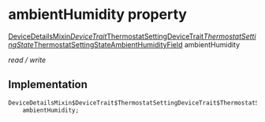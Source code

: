


# ambientHumidity property






[DeviceDetailsMixin$DeviceTrait$ThermostatSettingDeviceTrait$ThermostatSettingState$ThermostatSettingStateAmbientHumidityField](../../package-yonomi_sdk_dart_graphql_devices_devices_query.graphql/DeviceDetailsMixin$DeviceTrait$ThermostatSettingDeviceTrait$ThermostatSettingState$ThermostatSettingStateAmbientHumidityField-class.md) ambientHumidity
  
_read / write_






## Implementation

```dart
DeviceDetailsMixin$DeviceTrait$ThermostatSettingDeviceTrait$ThermostatSettingState$ThermostatSettingStateAmbientHumidityField
    ambientHumidity;


```







